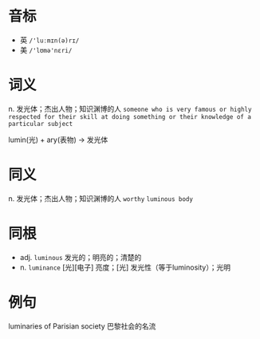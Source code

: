 # 音标

- 英 `/'luːmɪn(ə)rɪ/`
- 美 `/'lʊmə'nɛri/`

# 词义

n. 发光体；杰出人物；知识渊博的人
`someone who is very famous or highly respected for their skill at doing something or their knowledge of a particular subject`



lumin(光) + ary(表物) → 发光体

# 同义

n. 发光体；杰出人物；知识渊博的人
`worthy` `luminous body`

# 同根

- adj. `luminous` 发光的；明亮的；清楚的
- n. `luminance` [光][电子] 亮度；[光] 发光性（等于luminosity）；光明

# 例句

luminaries of Parisian society
巴黎社会的名流


